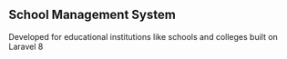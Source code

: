 ## **School Management System** 

Developed for educational institutions like schools and colleges built on Laravel 8